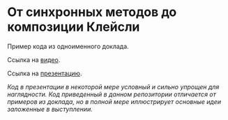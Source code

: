 # От синхронных методов до композиции Клейсли

Пример кода из одноименного доклада.
 
Ссылка на [видео](https://www.youtube.com/watch?v=dWyGM3MnN0A).

Ссылка на [презентацию](https://docs.google.com/presentation/d/e/2PACX-1vRa8mA_jn1mDBa1w08UukbRG7yNic1XNeceSgW6NYGygiS58PHLp4WswDsPebZxunS43H0So6dHL5eI/pub).

_Код в презентации в некоторой мере условный и сильно упрощен для наглядности. Код приведенный в данном репозитории 
отличается от примеров из доклада, но в полной мере иллюстрирует основные идеи заложенные в выступлении._